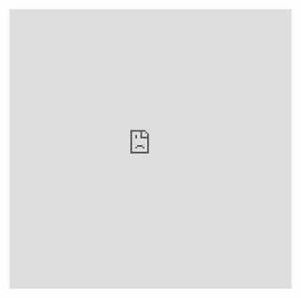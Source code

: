 <iframe src="https://raw.githubusercontent.com/kevinhengehold/OhioVoterMaps/master/Party%20Score%2025k%20voters.html"
    sandbox="allow-same-origin allow-scripts"
    width="100%"
    height="500"
    scrolling="no"
    seamless="seamless"
    frameborder="0">
</iframe>
